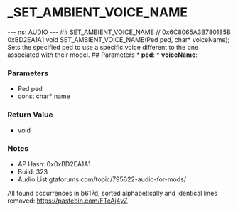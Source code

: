 # _SET_AMBIENT_VOICE_NAME

--- ns: AUDIO --- ## SET_AMBIENT_VOICE_NAME  // 0x6C8065A3B780185B 0xBD2EA1A1 void SET_AMBIENT_VOICE_NAME(Ped ped, char* voiceName);  Sets the specified ped to use a specific voice different to the one associated with their model.  ## Parameters * **ped**: * **voiceName**:

### Parameters
* Ped ped
* const char* name

### Return Value
* void

### Notes
* AP Hash: 0x0xBD2EA1A1
* Build: 323
* Audio List
gtaforums.com/topic/795622-audio-for-mods/

All found occurrences in b617d, sorted alphabetically and identical lines removed: https://pastebin.com/FTeAj4yZ

